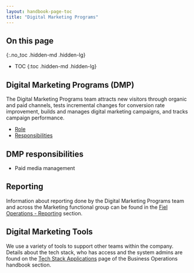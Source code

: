 ```yaml
---
layout: handbook-page-toc
title: "Digital Marketing Programs"
---
```


## On this page
{:.no_toc .hidden-md .hidden-lg}

- TOC
{:toc .hidden-md .hidden-lg}

## Digital Marketing Programs (DMP)

The Digital Marketing Programs team attracts new visitors through organic and paid channels, tests incremental changes for conversion rate improvement, builds and manages digital marketing campaigns, and tracks campaign performance.

* [Role](/job-families/marketing/digital-marketing-programs-manager/)
* [Responsibilities](/handbook/marketing/revenue-marketing/digital-marketing-programs/digital-marketing-management/)

## DMP responsibilities
* Paid media management

## Reporting

Information about reporting done by the Digital Marketing Programs team and across the Marketing functional group can be found in the [Fiel Operations - Reporting](/handbook/sales/field-operations/gtm-resources/#reports-and-dashboard-naming-convention) section.

## Digital Marketing Tools

We use a variety of tools to support other teams within the company. Details about the tech stack, who has access and the system admins are found on the [Tech Stack Applications](/handbook/business-ops/tech-stack-applications/#tech-stack-applications) page of the Business Operations handbook section.



